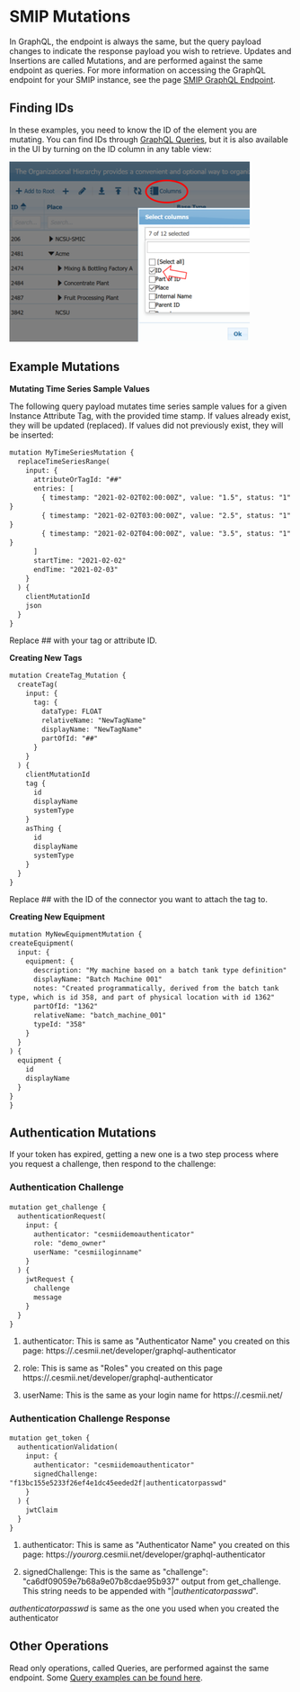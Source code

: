# SMIP Mutations

In GraphQL, the endpoint is always the same, but the query payload changes to indicate the response payload you wish to retrieve. Updates and Insertions are called Mutations, and are performed against the same endpoint as queries. For more information on accessing the GraphQL endpoint for your SMIP instance, see the page [SMIP GraphQL Endpoint](smip-graphql.md).

## Finding IDs

In these examples, you need to know the ID of the element you are mutating. You can find IDs through [GraphQL Queries](queries.md), but it is also available in the UI by turning on the ID column in any table view:

![ID Column](images/idcolumn.png)


## Example Mutations

**<a name="time-series">Mutating Time Series Sample Values</a>**

The following query payload mutates time series sample values for a given Instance Attribute Tag, with the provided time stamp. If values already exist, they will be updated (replaced). If values did not previously exist, they will be inserted:

```
mutation MyTimeSeriesMutation {
  replaceTimeSeriesRange(
    input: {
      attributeOrTagId: "##"
      entries: [
        { timestamp: "2021-02-02T02:00:00Z", value: "1.5", status: "1" }
        { timestamp: "2021-02-02T03:00:00Z", value: "2.5", status: "1" }
        { timestamp: "2021-02-02T04:00:00Z", value: "3.5", status: "1" }
      ]
      startTime: "2021-02-02"
      endTime: "2021-02-03"
    }
  ) {
    clientMutationId
    json
  }
}
```

Replace ## with your tag or attribute ID.

**<a name="create-tag">Creating New Tags</a>**

```
mutation CreateTag_Mutation {
  createTag(
    input: {
      tag: {
        dataType: FLOAT
        relativeName: "NewTagName"
        displayName: "NewTagName"
        partOfId: "##"
      }
    }
  ) {
    clientMutationId
    tag {
      id
      displayName
      systemType
    }
    asThing {
      id
      displayName
      systemType
    }
  }
}
```

Replace ## with the ID of the connector you want to attach the tag to.

**<a name="create-equipment">Creating New Equipment</a>**
  
  ```
  mutation MyNewEquipmentMutation {
  createEquipment(
    input: {
      equipment: {
        description: "My machine based on a batch tank type definition"
        displayName: "Batch Machine 001"
        notes: "Created programmatically, derived from the batch tank type, which is id 358, and part of physical location with id 1362"
        partOfId: "1362"
        relativeName: "batch_machine_001"
        typeId: "358"
      }
    }
  ) {
    equipment {
      id
      displayName
    }
  }
}
```

## <a name="authentication">Authentication Mutations</a>

If your token has expired, getting a new one is a two step process where you request a challenge, then respond to the challenge:

### Authentication Challenge

```
mutation get_challenge {
  authenticationRequest(
    input: {
      authenticator: "cesmiidemoauthenticator"
      role: "demo_owner"
      userName: "cesmiiloginname"
    }
  ) {
    jwtRequest {
      challenge
      message
    }
  }
}
```

1. authenticator: This is same as "Authenticator Name" you created on this page: https://<yourinstance>.cesmii.net/developer/graphql-authenticator

2. role: This is same as "Roles" you created on this page https://<yourinstance>.cesmii.net/developer/graphql-authenticator

3. userName:  This is the same as your login name for https://<yourinstance>.cesmii.net/


### Authentication Challenge Response

```
mutation get_token {
  authenticationValidation(
    input: {
      authenticator: "cesmiidemoauthenticator"
      signedChallenge: "f13bc155e5233f26ef4e1dc45eeded2f|authenticatorpasswd"
    }
  ) {
    jwtClaim
  }
}
```

1. authenticator: This is same as "Authenticator Name" you created on this page: https://_yourorg_.cesmii.net/developer/graphql-authenticator

2. signedChallenge: This is the same as "challenge": "ca6df09059e7b68a9e07b8cdae95b937" output from get_challenge.  This string needs to be appended with "|_authenticatorpasswd_".  

_authenticatorpasswd_ is same as the one you used when you created the authenticator 

## Other Operations

Read only operations, called Queries, are performed against the same endpoint. Some  [Query examples can be found here](queries.md).
